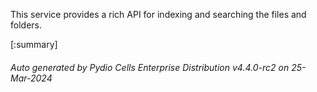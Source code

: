 






This service provides a rich API for indexing and searching the files and folders.

[:summary]

###### Auto generated by Pydio Cells Enterprise Distribution v4.4.0-rc2 on 25-Mar-2024
